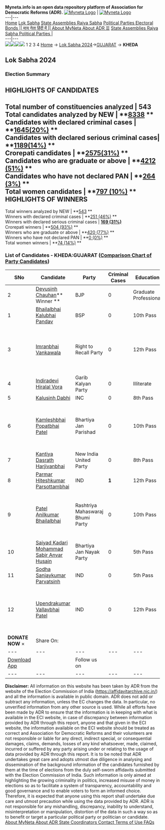 **Myneta.info is an open data repository platform of Association for Democratic Reforms (ADR).**
[![Myneta Logo](https://www.myneta.info/lib/img/myneta-logo.png)](https://www.myneta.info/) | [![Myneta Logo](https://www.myneta.info/lib/img/adr-logo.png)](https://adrindia.org)  
---|---  
[Home](https://www.myneta.info/) [Lok Sabha](https://www.myneta.info/#ls "Lok Sabha") [ State Assemblies ](https://www.myneta.info/#sa "State Assemblies") [Rajya Sabha](https://www.myneta.info/#rs "Rajya Sabha") [Political Parties ](https://www.myneta.info/party "Political Parties") [ Electoral Bonds ](https://www.myneta.info/electoral_bonds "Electoral Bonds") [ || माय नेता हिंदी में || ](https://translate.google.co.in/translate?prev=hp&hl=en&js=y&u=www.myneta.info&sl=en&tl=hi&history_state0=) [ About MyNeta ](https://adrindia.org/content/about-myneta) [ About ADR ](https://adrindia.org/about-adr/who-we-are) [☰](javascript:void\(0\))
[ State Assemblies ](https://www.myneta.info/#sa "State Assemblies") [ Rajya Sabha ](https://www.myneta.info/#rs "Rajya Sabha") [ Political Parties ](https://www.myneta.info/party "Political Parties")
|   
---|---  
![](https://www.myneta.info/lib/img/banner/banner-1.png)![](https://www.myneta.info/lib/img/banner/banner-2.png)![](https://www.myneta.info/lib/img/banner/banner-3.png)![](https://www.myneta.info/lib/img/banner/banner-4.png)
1  2  3  4 
[Home](https://www.myneta.info/) → [Lok Sabha 2024](https://www.myneta.info/LokSabha2024/)→[GUJARAT](https://www.myneta.info/LokSabha2024/index.php?action=show_constituencies&state_id=11) → **KHEDA**
### 
## Lok Sabha 2024
###  Election Summary 
HIGHLIGHTS OF CANDIDATES  
---  
Total number of constituencies analyzed |  543   
Total candidates analyzed by NEW | **[8338](https://www.myneta.info/LokSabha2024/index.php?action=summary&subAction=candidates_analyzed&sort=candidate#summary) **  
Candidates with declared criminal cases | **[1645(20%)](https://www.myneta.info/LokSabha2024/index.php?action=summary&subAction=crime&sort=candidate#summary) **  
Candidates with declared serious criminal cases| **[1189(14%)](https://www.myneta.info/LokSabha2024/index.php?action=summary&subAction=serious_crime&sort=candidate#summary) **  
Crorepati candidates | **[2575(31%)](https://www.myneta.info/LokSabha2024/index.php?action=summary&subAction=crorepati&sort=candidate#summary) **  
Candidates who are graduate or above | **[4212 (51%)](https://www.myneta.info/LokSabha2024/index.php?action=summary&subAction=education&sort=candidate#summary) **  
Candidates who have not declared PAN | **[264 (3%)](https://www.myneta.info/LokSabha2024/index.php?action=summary&subAction=without_pan&sort=candidate#summary) **  
Total women candidates | **[797 (10%)](https://www.myneta.info/LokSabha2024/index.php?action=summary&subAction=women_candidate&sort=candidate#summary) **  
HIGHLIGHTS OF WINNERS  
---  
Total winners analyzed by NEW | **[543](https://www.myneta.info/LokSabha2024/index.php?action=summary&subAction=winner_analyzed&sort=candidate#summary) **  
Winners with declared criminal cases | **[251 (46%)](https://www.myneta.info/LokSabha2024/index.php?action=summary&subAction=winner_crime&sort=candidate#summary) **  
Winners with declared serious criminal cases | **[169 (31%)](https://www.myneta.info/LokSabha2024/index.php?action=summary&subAction=winner_serious_crime&sort=candidate#summary)**  
Crorepati winners | **[504 (93%)](https://www.myneta.info/LokSabha2024/index.php?action=summary&subAction=winner_crorepati&sort=candidate#summary) **  
Winners who are graduate or above | **[420 (77%)](https://www.myneta.info/LokSabha2024/index.php?action=summary&subAction=winner_education&sort=candidate#summary) **  
Winners who have not declared PAN | **[0 (0%)](https://www.myneta.info/LokSabha2024/index.php?action=summary&subAction=winner_without_pan&sort=candidate#summary) **  
Total women winners | **[74 (14%)](https://www.myneta.info/LokSabha2024/index.php?action=summary&subAction=winner_women&sort=candidate#summary) **  
### List of Candidates - KHEDA:GUJARAT ([Comparison Chart of Party Candidates](https://www.myneta.info/LokSabha2024/comparisonchart.php?constituency_id=129))
SNo | Candidate| Party| Criminal Cases| Education| Age| Total Assets| Liabilities  
---|---|---|---|---|---|---|---  
2  | [Devusinh Chauhan](https://www.myneta.info/LokSabha2024/candidate.php?candidate_id=3772)** Winner ** | BJP | 0 | Graduate Professional| 59 | Rs 3,49,76,572 ~ 3 Crore+ | Rs 49,96,647 ~ 49 Lacs+  
1  | [Bhailalbhai Kalubhai Pandav](https://www.myneta.info/LokSabha2024/candidate.php?candidate_id=3771) | BSP | 0 | 10th Pass| 42 | Rs 8,00,000 ~ 8 Lacs+ | Rs 0 ~   
3  | [Imranbhai Vankawala](https://www.myneta.info/LokSabha2024/candidate.php?candidate_id=4297) | Right to Recall Party | 0 | 12th Pass| 44 | ![](https://myneta.info/image_v2.php?myneta_folder=LokSabha2024&candidate_id=4297&col=ta) | ![](https://myneta.info/image_v2.php?myneta_folder=LokSabha2024&candidate_id=4297&col=lia)  
4  | [Indiradevi Hiralal Vora](https://www.myneta.info/LokSabha2024/candidate.php?candidate_id=4298) | Garib Kalyan Party | 0 | Illiterate| 43 | Rs 1,55,287 ~ 1 Lacs+ | Rs 0 ~   
5  | [Kalusinh Dabhi](https://www.myneta.info/LokSabha2024/candidate.php?candidate_id=4301) | INC | 0 | 8th Pass| 66 | Rs 1,83,54,721 ~ 1 Crore+ | Rs 9,25,860 ~ 9 Lacs+  
6  | [Kamleshbhai Popatbhai Patel](https://www.myneta.info/LokSabha2024/candidate.php?candidate_id=4300) | Bhartiya Jan Parishad | 0 | 10th Pass| 51 | ![](https://myneta.info/image_v2.php?myneta_folder=LokSabha2024&candidate_id=4300&col=ta) | ![](https://myneta.info/image_v2.php?myneta_folder=LokSabha2024&candidate_id=4300&col=lia)  
7  | [Kantiya Dasrath Harjivanbhai](https://www.myneta.info/LokSabha2024/candidate.php?candidate_id=4566) | New India United Party | 0 | 8th Pass| 50 | Rs 25,09,000 ~ 25 Lacs+ | Rs 9,50,000 ~ 9 Lacs+  
8  | [Parmar Hiteshkumar Parsottambhai](https://www.myneta.info/LokSabha2024/candidate.php?candidate_id=4299) | IND | **1** | 12th Pass| 42 | Rs 1,17,38,093 ~ 1 Crore+ | Rs 5,63,668 ~ 5 Lacs+  
9  | [Patel Anilkumar Bhailalbhai](https://www.myneta.info/LokSabha2024/candidate.php?candidate_id=3601) | Rashtriya Mahaswaraj Bhumi Party | 0 | 10th Pass| 51 | ![](https://myneta.info/image_v2.php?myneta_folder=LokSabha2024&candidate_id=3601&col=ta) | ![](https://myneta.info/image_v2.php?myneta_folder=LokSabha2024&candidate_id=3601&col=lia)  
10  | [Saiyad Kadari Mohammad Sabir Anvar Husain](https://www.myneta.info/LokSabha2024/candidate.php?candidate_id=4565) | Bhartiya Jan Nayak Party | 0 | 5th Pass| 37 | Rs 90,000 ~ 90 Thou+ | Rs 0 ~   
11  | [Sodha Sanjaykumar Parvatsinh](https://www.myneta.info/LokSabha2024/candidate.php?candidate_id=4564) | IND | 0 | 5th Pass| 30 | Rs 68,000 ~ 68 Thou+ | Rs 30,000 ~ 30 Thou+  
12  | [Upendrakumar Vallavbhai Patel](https://www.myneta.info/LokSabha2024/candidate.php?candidate_id=3773) | IND | 0 | 12th Pass| 42 | ![](https://myneta.info/image_v2.php?myneta_folder=LokSabha2024&candidate_id=3773&col=ta) | ![](https://myneta.info/image_v2.php?myneta_folder=LokSabha2024&candidate_id=3773&col=lia)  
|  **DONATE NOW** × |  Share On:  | [](https://api.whatsapp.com/send?text=https%3A%2F%2Fmyneta.info%2Fpunjab2022%2Findex.php%3Faction%3Dshow_constituencies%26state_id%3D19) | [](https://www.facebook.com/sharer/sharer.php?u=https%3A%2F%2Fmyneta.info%2Fpunjab2022%2Findex.php%3Faction%3Dshow_constituencies%26state_id%3D19) | [](https://twitter.com/share?url=https%3A%2F%2Fmyneta.info%2Fpunjab2022%2Findex.php%3Faction%3Dshow_constituencies%26state_id%3D19)  
---|---|---|---|---  
| [ Download App ](https://play.google.com/store/apps/details?id=com.webrosoft.myneta1&pcampaignid=pcampaignidMKT-Other-global-all-co-prtnr-py-PartBadge-Mar2515-1) | [](https://play.google.com/store/apps/details?id=com.webrosoft.myneta1&pcampaignid=pcampaignidMKT-Other-global-all-co-prtnr-py-PartBadge-Mar2515-1) |  Follow us on  | [](https://www.facebook.com/adrindia.org/) | [](https://twitter.com/adrspeaks) | [](https://groups.google.com/g/national-election-watch?hl=en&pli=1) | [](https://www.instagram.com/adrspeaks/) | [](https://www.youtube.com/user/adrspeaks) | [](https://sharechat.com/profile/adrspeaks)  
---|---|---|---|---|---|---|---|---  
**Disclaimer:** All information on this website has been taken by ADR from the website of the Election Commission of India (https://affidavitarchive.nic.in/) and all the information is available in public domain. ADR does not add or subtract any information, unless the EC changes the data. In particular, no unverified information from any other source is used. While all efforts have been made by ADR to ensure that the information is in keeping with what is available in the ECI website, in case of discrepancy between information provided by ADR through this report, anyone and that given in the ECI website, the information available on the ECI website should be treated as correct and Association for Democratic Reforms and their volunteers are not responsible or liable for any direct, indirect special, or consequential damages, claims, demands, losses of any kind whatsoever, made, claimed, incurred or suffered by any party arising under or relating to the usage of data provided by ADR through this report. It is to be noted that ADR undertakes great care and adopts utmost due diligence in analysing and dissemination of the background information of the candidates furnished by them at the time of elections from the duly self-sworn affidavits submitted with the Election Commission of India. Such information is only aimed at highlighting the growing criminality in politics, increased misuse of money in elections so as to facilitate a system of transparency, accountability and good governance and to enable voters to form an informed choice. Therefore, it is expected that anyone using this report shall undertake due care and utmost precaution while using the data provided by ADR. ADR is not responsible for any mishandling, discrepancy, inability to understand, misinterpretation or manipulation, distortion of the data in such a way so as to benefit or target a particular political party or politician or candidate. 
[ About MyNeta ](https://adrindia.org/content/about-myneta) [ About ADR ](https://adrindia.org/about-adr/who-we-are) [ State Coordinators ](https://adrindia.org/about-adr/state-coordinators) [ Contact ](https://adrindia.org/contact-us) [ Terms of Use ](https://adrindia.org/content/adr-terms-use) [ FAQs ](https://adrindia.org/content/faqs)
